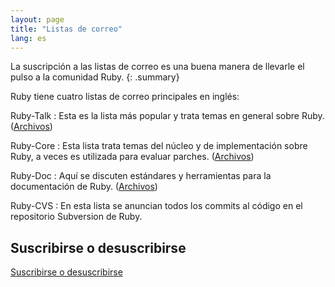 ```yaml
---
layout: page
title: "Listas de correo"
lang: es
---
```


La suscripción a las listas de correo es una buena manera de llevarle el
pulso a la comunidad Ruby.
{: .summary}

Ruby tiene cuatro listas de correo principales en inglés:

Ruby-Talk
: Esta es la lista más popular y trata temas en general sobre Ruby.
  ([Archivos][4])

Ruby-Core
: Esta lista trata temas del núcleo y de implementación sobre Ruby, a
  veces es utilizada para evaluar parches. ([Archivos][5])

Ruby-Doc
: Aquí se discuten estándares y herramientas para la documentación de
  Ruby. ([Archivos][6])

Ruby-CVS
: En esta lista se anuncian todos los commits al código en el
  repositorio Subversion de Ruby.

## Suscribirse o desuscribirse

[Suscribirse o desuscribirse](https://ml.ruby-lang.org/mailman3/lists/)



[4]: https://ml.ruby-lang.org/archives/list/ruby-talk@ml.ruby-lang.org/
[5]: https://ml.ruby-lang.org/archives/list/ruby-core@ml.ruby-lang.org/
[6]: https://ml.ruby-lang.org/archives/list/ruby-doc@ml.ruby-lang.org/
